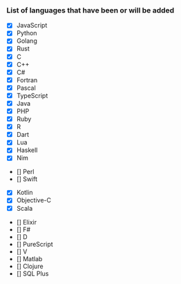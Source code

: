 ### List of languages ​​that have been or will be added

- [x] JavaScript
- [x] Python
- [x] Golang
- [x] Rust
- [x] C
- [x] C++
- [x] C#
- [x] Fortran
- [x] Pascal
- [x] TypeScript
- [x] Java
- [x] PHP
- [x] Ruby
- [x] R
- [x] Dart
- [x] Lua
- [x] Haskell
- [x] Nim
- [] Perl
- [] Swift
- [x] Kotlin
- [x] Objective-C
- [x] Scala
- [] Elixir
- [] F#
- [] D
- [] PureScript
- [] V
- [] Matlab
- [] Clojure
- [] SQL Plus
